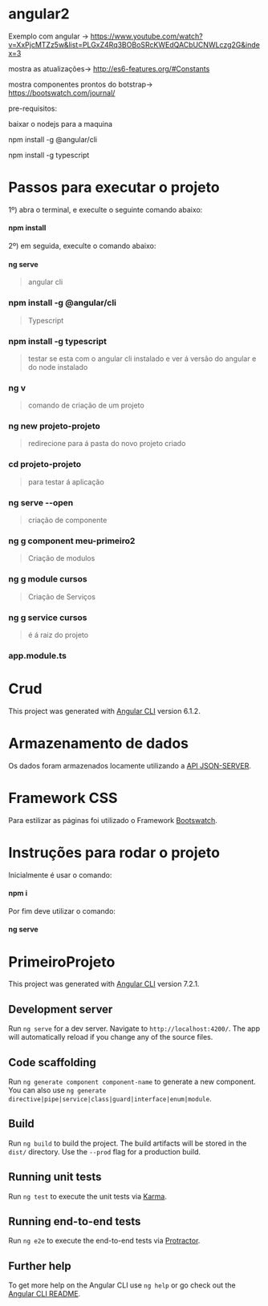 # angular2


Exemplo com angular ->
https://www.youtube.com/watch?v=XxPjcMTZz5w&list=PLGxZ4Rq3BOBoSRcKWEdQACbUCNWLczg2G&index=3

mostra as atualizações->
http://es6-features.org/#Constants

mostra componentes prontos do botstrap->
https://bootswatch.com/journal/

pre-requisitos:

baixar o nodejs para a maquina

npm install -g @angular/cli

npm install -g typescript	


 # Passos para executar o projeto

1º) abra o terminal, e execulte o seguinte comando abaixo:

#### npm install

2º) em seguida, execulte o comando abaixo:

#### ng serve

> angular cli  
### npm install -g @angular/cli

> Typescript   
### npm install -g typescript

> testar se esta com o angular cli instalado e ver á versão do angular e do node instalado  
### ng v

> comando de criação de um projeto  
### ng new projeto-projeto

> redirecione para á pasta do novo projeto criado  
### cd projeto-projeto

> para testar á aplicação  
### ng serve --open

> criação de componente  
### ng g component meu-primeiro2

> Criação de modulos  
### ng g module cursos 

> Criação de Serviços  
### ng g service cursos 

> é á raiz do projeto  
### app.module.ts 

# Crud

This project was generated with [Angular CLI](https://github.com/angular/angular-cli) version 6.1.2.

# Armazenamento de dados

Os dados foram armazenados locamente utilizando a [API JSON-SERVER](https://github.com/typicode/json-server).

# Framework CSS

Para estilizar as páginas foi utilizado o Framework [Bootswatch](https://bootswatch.com/).

# Instruções para rodar o projeto

Inicialmente é usar o comando:
#### npm i

Por fim deve utilizar o comando:
#### ng serve



# PrimeiroProjeto

This project was generated with [Angular CLI](https://github.com/angular/angular-cli) version 7.2.1.

## Development server

Run `ng serve` for a dev server. Navigate to `http://localhost:4200/`. The app will automatically reload if you change any of the source files.

## Code scaffolding

Run `ng generate component component-name` to generate a new component. You can also use `ng generate directive|pipe|service|class|guard|interface|enum|module`.

## Build

Run `ng build` to build the project. The build artifacts will be stored in the `dist/` directory. Use the `--prod` flag for a production build.

## Running unit tests

Run `ng test` to execute the unit tests via [Karma](https://karma-runner.github.io).

## Running end-to-end tests

Run `ng e2e` to execute the end-to-end tests via [Protractor](http://www.protractortest.org/).

## Further help

To get more help on the Angular CLI use `ng help` or go check out the [Angular CLI README](https://github.com/angular/angular-cli/blob/master/README.md).
